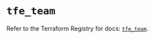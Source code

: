 # `tfe_team`

Refer to the Terraform Registry for docs: [`tfe_team`](https://registry.terraform.io/providers/hashicorp/tfe/0.69.0/docs/resources/team).
